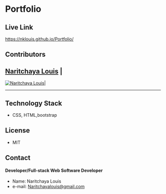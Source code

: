 # Portfolio


## Live Link
  https://nklouis.github.io/Portfolio/

## Contributors

<a href="https://github.com/NKLouis " target="_blank">**Naritchaya Louis**</a> |
------
[![Naritchaya Louis](https://avatars1.githubusercontent.com/u/58704859?s=100&u=6adacae3bbfcc4293a859a3550492beb678318a9&v=4)](https://github.com/NKLouis)|

-----


## Technology Stack
* CSS, HTML,bootstrap


## License
* MIT

## Contact
#### Developer/Full-stack Web Software Developer
* Name: Naritchaya Louis
* e-mail: Naritchayalouis@gmail.com
